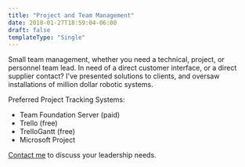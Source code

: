 ```yaml
---
title: "Project and Team Management"
date: 2018-01-27T18:59:04-06:00
draft: false
templateType: "Single"
---
```



Small team management, whether you need a technical, project, or personnel team lead. In need of a direct customer interface, or a direct supplier contact? I've presented solutions to clients, and oversaw installations of million dollar robotic systems. 

Preferred Project Tracking Systems:

* Team Foundation Server (paid)
* Trello (free)
* TrelloGantt (free)
* Microsoft Project

[Contact me](/contact) to discuss your leadership needs.